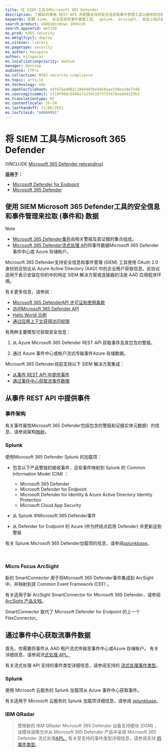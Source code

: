```yaml
---
title: 将 SIEM 工具与Microsoft 365 Defender
description: 了解如何使用 REST API 并配置支持的安全信息和事件管理工具以接收和拉取检测。
keywords: 配置 siem， 安全信息和事件管理工具， splunk， arcsight， 自定义指示器， rest api， 警报定义， 泄露指示器
search.product: eADQiWindows 10XVcnh
search.appverid: met150
ms.prod: m365-security
ms.mktglfcycl: deploy
ms.sitesec: library
ms.pagetype: security
ms.author: macapara
author: mjcaparas
ms.localizationpriority: medium
manager: dansimp
audience: ITPro
ms.collection: M365-security-compliance
ms.topic: article
ms.technology: mde
ms.openlocfilehash: e4f67bed002c1864403be9458aae230eac0e7340
ms.sourcegitcommit: e110f00dc6949a7a1345187375547beeb64225b2
ms.translationtype: MT
ms.contentlocale: zh-CN
ms.lasthandoff: 11/06/2021
ms.locfileid: "60804991"
---
```

# <a name="integrate-your-siem-tools-with-microsoft-365-defender"></a>将 SIEM 工具与Microsoft 365 Defender

[!INCLUDE [Microsoft 365 Defender rebranding](../../includes/microsoft-defender.md)]

**适用于：**
- [Microsoft Defender for Endpoint](https://go.microsoft.com/fwlink/p/?linkid=2154037)
- [Microsoft 365 Defender](https://go.microsoft.com/fwlink/?linkid=2118804)

## <a name="pull-microsoft-365-defender-incidents-and-streaming-event-data-using-security-information-and-events-management-siem-tools"></a>使用 SIEM Microsoft 365 Defender工具的安全信息和事件管理来拉取 (事件和) 数据

> [!NOTE]
>
> - [Microsoft 365 Defender事件](incident-queue.md)由相关警报及其证据的集合组成。
> - [Microsoft 365 Defender流式处理 API](streaming-api.md)将事件数据Microsoft 365 Defender事件中心或 Azure 存储帐户。

Microsoft 365 Defender支持安全信息和事件管理 (SIEM) 工具使用 OAuth 2.0 身份验证协议从 Azure Active Directory (AAD) 中的企业租户获取信息，此协议适用于表示安装在你的中的特定 SIEM 解决方案或连接器的注册 AAD 应用程序环境。 

有关更多信息，请参阅：

- [Microsoft 365 DefenderAPI 许可证和使用条款](api-terms.md)
- [访问Microsoft 365 Defender API](api-access.md)
- [Hello World 示例](api-hello-world.md)
- [ 通过应用上下文获得访问权限](api-create-app-web.md)

有两种主要模型可获取安全信息： 

1.  从 Azure Microsoft 365 Defender REST API 获取事件及其包含的警报。 

2.  通过 Azure 事件中心或帐户流式传输事件Azure 存储数据。 

Microsoft 365 Defender目前支持以下 SIEM 解决方案集成： 

- [从事件 REST API 中提供事件](#ingesting-incidents-from-the-incidents-rest-api)
- [通过事件中心获取流事件数据](#ingesting-streaming-event-data-via-event-hubs)

## <a name="ingesting-incidents-from-the-incidents-rest-api"></a>从事件 REST API 中提供事件

### <a name="incident-schema"></a>事件架构
有关事件属性Microsoft 365 Defender包括包含的警报和证据实体元数据）的信息，请参阅架构[映射](../defender/api-list-incidents.md#schema-mapping)。

### <a name="splunk"></a>Splunk

使用Microsoft 365 Defender Splunk 的加载项： 

- 包含以下产品警报的接收事件，这些事件映射到 Splunk 的 Common Information Model (CIM) ：  
  - Microsoft 365 Defender 
  - Microsoft Defender for Endpoint 
  - Microsoft Defender for Identity & Azure Active Directory Identity Protection 
  - Microsoft Cloud App Security 

- 从 Splunk 中Microsoft 365 Defender事件 

- 从 Defender for Endpoint 的 Azure (中为终结点启用 Defender) 并更新这些警报 

有关 Splunk Microsoft 365 Defender加载项的信息，请参阅[splunkbase](https://splunkbase.splunk.com/app/4959/)。

  

### <a name="micro-focus-arcsight"></a>Micro Focus ArcSight

新的 SmartConnector 用于将Microsoft 365 Defender事件集成到 ArcSight 中，并映射到其 Common Event Framework (CEF) 。 

有关适用于新 ArcSight SmartConnector for Microsoft 365 Defender，请参阅[ArcSight 产品文档](https://community.microfocus.com/cyberres/productdocs/w/connector-documentation/39246/smartconnector-for-microsoft-365-defender)。

SmartConnector 取代了 Microsoft Defender for Endpoint 的上一个 FlexConnector。
  

## <a name="ingesting-streaming-event-data-via-event-hubs"></a>通过事件中心获取流事件数据

首先，你需要将事件从 AAD 租户流式传输至事件中心或Azure 存储帐户。 有关详细信息，请参阅流[式处理 API。](../defender/streaming-api.md)

有关流式处理 API 支持的事件类型详细信息，请参阅支持的 [流式处理事件类型](../defender/supported-event-types.md)。

### <a name="splunk"></a>Splunk
使用 Microsoft 云服务的 Splunk 加载项从 Azure 事件中心获取事件。  


有关适用于 Microsoft 云服务的 Splunk 加载项详细信息，请参阅 [splunkbase](https://splunkbase.splunk.com/app/3110/)。
  

### <a name="ibm-qradar"></a>IBM QRadar
>使用新的 IBM QRadar Microsoft 365 Defender 设备支持模块 (DSM) ，该模块调用允许从 Microsoft 365 Defender 产品中采用 Microsoft 365 Defender 流式处理[API。](streaming-api.md) 有关受支持的事件类型详细信息，请参阅支持 [的事件类型](supported-event-types.md)。

